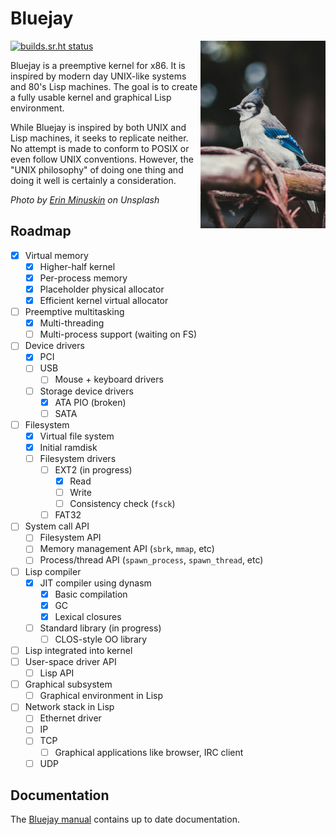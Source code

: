 # Bluejay

<img src="share/branding/bluejay-unsplash.jpg" align="right" width="200">

[![builds.sr.ht status](https://builds.sr.ht/~swisschili/bluejay/commits/.build.yml.svg)](https://builds.sr.ht/~swisschili/bluejay/commits/.build.yml?)

Bluejay is a preemptive kernel for x86. It is inspired by modern day
UNIX-like systems and 80's Lisp machines. The goal is to create a
fully usable kernel and graphical Lisp environment.

While Bluejay is inspired by both UNIX and Lisp machines, it seeks to
replicate neither. No attempt is made to conform to POSIX or even
follow UNIX conventions. However, the "UNIX philosophy" of doing one
thing and doing it well is certainly a consideration.

*Photo by [Erin Minuskin](https://unsplash.com/@erinw) on Unsplash*

## Roadmap

- [x] Virtual memory
  - [x] Higher-half kernel
  - [x] Per-process memory 
  - [x] Placeholder physical allocator
  - [x] Efficient kernel virtual allocator
- [ ] Preemptive multitasking
  - [x] Multi-threading
  - [ ] Multi-process support (waiting on FS)
- [ ] Device drivers
  - [x] PCI
  - [ ] USB
    - [ ] Mouse + keyboard drivers
  - [ ] Storage device drivers
    - [x] ATA PIO (broken)
    - [ ] SATA
- [ ] Filesystem
  - [x] Virtual file system
  - [x] Initial ramdisk
  - [ ] Filesystem drivers
    - [ ] EXT2 (in progress)
      - [x] Read
      - [ ] Write
      - [ ] Consistency check (`fsck`)
    - [ ] FAT32
- [ ] System call API
  - [ ] Filesystem API
  - [ ] Memory management API (`sbrk`, `mmap`, etc)
  - [ ] Process/thread API (`spawn_process`, `spawn_thread`, etc)
- [ ] Lisp compiler
  - [x] JIT compiler using dynasm
    - [x] Basic compilation
    - [x] GC
    - [x] Lexical closures
  - [ ] Standard library (in progress)
    - [ ] CLOS-style OO library
- [ ] Lisp integrated into kernel
- [ ] User-space driver API
  - [ ] Lisp API
- [ ] Graphical subsystem
  - [ ] Graphical environment in Lisp
- [ ] Network stack in Lisp
  - [ ] Ethernet driver
  - [ ] IP
  - [ ] TCP
    - [ ] Graphical applications like browser, IRC client
  - [ ] UDP

## Documentation

The [Bluejay manual](https://bluejay.readthedocs.io) contains up to date
documentation.
